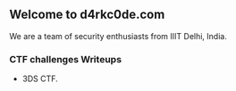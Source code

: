 ## Welcome to d4rkc0de.com

We are a team of security enthusiasts from IIIT Delhi, India. 

### CTF challenges Writeups

- 3DS CTF.
